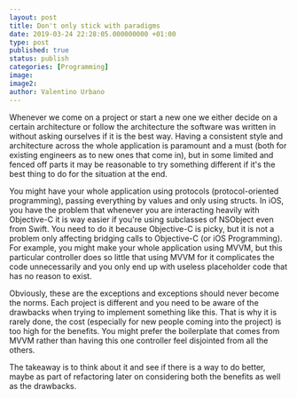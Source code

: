 ```yaml
---
layout: post
title: Don't only stick with paradigms
date: 2019-03-24 22:28:05.000000000 +01:00
type: post
published: true
status: publish
categories: [Programming]
image:
image2:
author: Valentino Urbano
---
```


Whenever we come on a project or start a new one we either decide on a certain architecture or follow the architecture the software was written in without asking ourselves if it is the best way. Having a consistent style and architecture across the whole application is paramount and a must (both for existing engineers as to new ones that come in), but in some limited and fenced off parts it may be reasonable to try something different if it's the best thing to do for the situation at the end.

You might have your whole application using protocols (protocol-oriented programming), passing everything by values and only using structs. In iOS, you have the problem that whenever you are interacting heavily with Objective-C it is way easier if you're using subclasses of NSObject even from Swift. You need to do it because Objective-C is picky, but it is not a problem only affecting bridging calls to Objective-C (or iOS Programming). For example, you might make your whole application using MVVM, but this particular controller does so little that using MVVM for it complicates the code unnecessarily and you only end up with useless placeholder code that has no reason to exist.

Obviously, these are the exceptions and exceptions should never become the norms. Each project is different and you need to be aware of the drawbacks when trying to implement something like this. That is why it is rarely done, the cost (especially for new people coming into the project) is too high for the benefits. You might prefer the boilerplate that comes from MVVM rather than having this one controller feel disjointed from all the others.

The takeaway is to think about it and see if there is a way to do better, maybe as part of refactoring later on considering both the benefits as well as the drawbacks.

